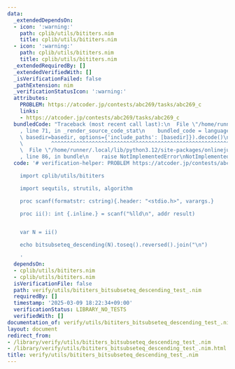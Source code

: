 ```yaml
---
data:
  _extendedDependsOn:
  - icon: ':warning:'
    path: cplib/utils/bititers.nim
    title: cplib/utils/bititers.nim
  - icon: ':warning:'
    path: cplib/utils/bititers.nim
    title: cplib/utils/bititers.nim
  _extendedRequiredBy: []
  _extendedVerifiedWith: []
  _isVerificationFailed: false
  _pathExtension: nim
  _verificationStatusIcon: ':warning:'
  attributes:
    PROBLEM: https://atcoder.jp/contests/abc269/tasks/abc269_c
    links:
    - https://atcoder.jp/contests/abc269/tasks/abc269_c
  bundledCode: "Traceback (most recent call last):\n  File \"/home/runner/.local/lib/python3.12/site-packages/onlinejudge_verify/documentation/build.py\"\
    , line 71, in _render_source_code_stat\n    bundled_code = language.bundle(stat.path,\
    \ basedir=basedir, options={'include_paths': [basedir]}).decode()\n          \
    \         ^^^^^^^^^^^^^^^^^^^^^^^^^^^^^^^^^^^^^^^^^^^^^^^^^^^^^^^^^^^^^^^^^^^^^^^^^^^^^^^^^\n\
    \  File \"/home/runner/.local/lib/python3.12/site-packages/onlinejudge_verify/languages/nim.py\"\
    , line 86, in bundle\n    raise NotImplementedError\nNotImplementedError\n"
  code: '# verification-helper: PROBLEM https://atcoder.jp/contests/abc269/tasks/abc269_c

    import cplib/utils/bititers

    import sequtils, strutils, algorithm

    proc scanf(formatstr: cstring){.header: "<stdio.h>", varargs.}

    proc ii(): int {.inline.} = scanf("%lld\n", addr result)


    var N = ii()

    echo bitsubseteq_descending(N).toseq().reversed().join("\n")

    '
  dependsOn:
  - cplib/utils/bititers.nim
  - cplib/utils/bititers.nim
  isVerificationFile: false
  path: verify/utils/bititers_bitsubseteq_descending_test_.nim
  requiredBy: []
  timestamp: '2025-03-09 18:22:34+09:00'
  verificationStatus: LIBRARY_NO_TESTS
  verifiedWith: []
documentation_of: verify/utils/bititers_bitsubseteq_descending_test_.nim
layout: document
redirect_from:
- /library/verify/utils/bititers_bitsubseteq_descending_test_.nim
- /library/verify/utils/bititers_bitsubseteq_descending_test_.nim.html
title: verify/utils/bititers_bitsubseteq_descending_test_.nim
---
```

